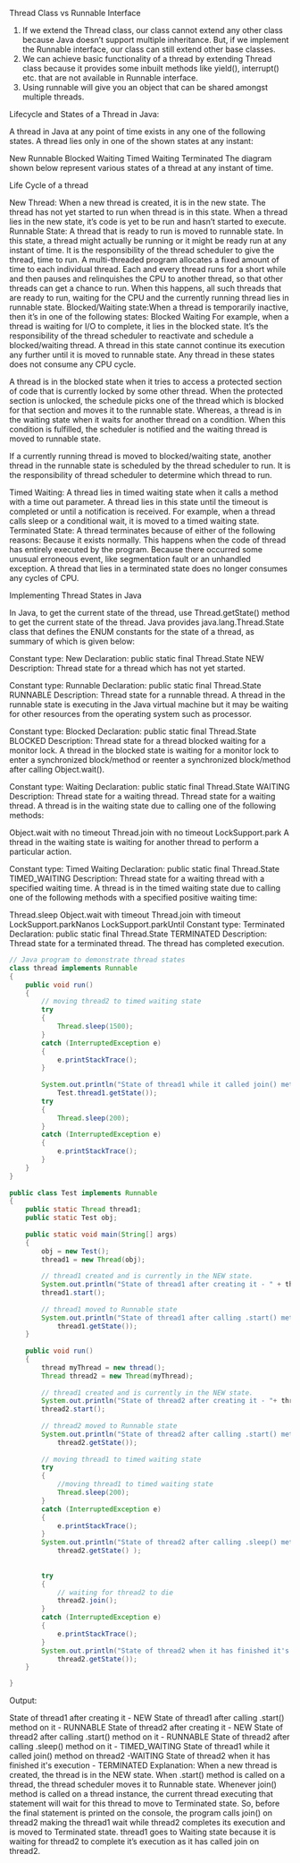 Thread Class vs Runnable Interface 

1. If we extend the Thread class, our class cannot extend any other class because Java doesn’t support multiple inheritance. But, if we implement the Runnable interface, our class can still extend other base classes.
2. We can achieve basic functionality of a thread by extending Thread class because it provides some inbuilt methods like yield(), interrupt() etc. that are not available in Runnable interface.
3. Using runnable will give you an object that can be shared amongst multiple threads. 



Lifecycle and States of a Thread in Java: 

A thread in Java at any point of time exists in any one of the following states. A thread lies only in one of the shown states at any instant:

New
Runnable
Blocked
Waiting
Timed Waiting
Terminated
The diagram shown below represent various states of a thread at any instant of time.

Life Cycle of a thread

New Thread: When a new thread is created, it is in the new state. The thread has not yet started to run when thread is in this state. When a thread lies in the new state, it’s code is yet to be run and hasn’t started to execute.
Runnable State: A thread that is ready to run is moved to runnable state. In this state, a thread might actually be running or it might be ready run at any instant of time. It is the responsibility of the thread scheduler to give the thread, time to run.
A multi-threaded program allocates a fixed amount of time to each individual thread. Each and every thread runs for a short while and then pauses and relinquishes the CPU to another thread, so that other threads can get a chance to run. When this happens, all such threads that are ready to run, waiting for the CPU and the currently running thread lies in runnable state.
Blocked/Waiting state:When a thread is temporarily inactive, then it’s in one of the following states:
Blocked
Waiting
For example, when a thread is waiting for I/O to complete, it lies in the blocked state. It’s the responsibility of the thread scheduler to reactivate and schedule a blocked/waiting thread. A thread in this state cannot continue its execution any further until it is moved to runnable state. Any thread in these states does not consume any CPU cycle.



A thread is in the blocked state when it tries to access a protected section of code that is currently locked by some other thread. When the protected section is unlocked, the schedule picks one of the thread which is blocked for that section and moves it to the runnable state. Whereas, a thread is in the waiting state when it waits for another thread on a condition. When this condition is fulfilled, the scheduler is notified and the waiting thread is moved to runnable state.

If a currently running thread is moved to blocked/waiting state, another thread in the runnable state is scheduled by the thread scheduler to run. It is the responsibility of thread scheduler to determine which thread to run.

Timed Waiting: A thread lies in timed waiting state when it calls a method with a time out parameter. A thread lies in this state until the timeout is completed or until a notification is received. For example, when a thread calls sleep or a conditional wait, it is moved to a timed waiting state.
Terminated State: A thread terminates because of either of the following reasons:
Because it exists normally. This happens when the code of thread has entirely executed by the program.
Because there occurred some unusual erroneous event, like segmentation fault or an unhandled exception.
A thread that lies in a terminated state does no longer consumes any cycles of CPU.

Implementing Thread States in Java

In Java, to get the current state of the thread, use Thread.getState() method to get the current state of the thread. Java provides java.lang.Thread.State class that defines the ENUM constants for the state of a thread, as summary of which is given below:

Constant type: New
Declaration: public static final Thread.State NEW
Description: Thread state for a thread which has not yet started.

Constant type: Runnable
Declaration: public static final Thread.State RUNNABLE
Description: Thread state for a runnable thread. A thread in the runnable state is executing in the Java virtual machine but it may be waiting for other resources from the operating system such as processor.

Constant type: Blocked
Declaration: public static final Thread.State BLOCKED
Description: Thread state for a thread blocked waiting for a monitor lock. A thread in the blocked state is waiting for a monitor lock to enter a synchronized block/method or reenter a synchronized block/method after calling Object.wait().

Constant type: Waiting
Declaration: public static final Thread.State WAITING
Description: Thread state for a waiting thread. Thread state for a waiting thread. A thread is in the waiting state due to calling one of the following methods:

Object.wait with no timeout
Thread.join with no timeout
LockSupport.park
A thread in the waiting state is waiting for another thread to perform a particular action.

Constant type: Timed Waiting
Declaration: public static final Thread.State TIMED_WAITING
Description: Thread state for a waiting thread with a specified waiting time. A thread is in the timed waiting state due to calling one of the following methods with a specified positive waiting time:

Thread.sleep
Object.wait with timeout
Thread.join with timeout
LockSupport.parkNanos
LockSupport.parkUntil
Constant type: Terminated
Declaration: public static final Thread.State TERMINATED
Description: Thread state for a terminated thread. The thread has completed execution.

```java
// Java program to demonstrate thread states 
class thread implements Runnable 
{ 
    public void run() 
    { 
        // moving thread2 to timed waiting state 
        try
        { 
            Thread.sleep(1500); 
        }  
        catch (InterruptedException e)  
        { 
            e.printStackTrace(); 
        } 
          
        System.out.println("State of thread1 while it called join() method on thread2 -"+ 
            Test.thread1.getState()); 
        try
        { 
            Thread.sleep(200); 
        }  
        catch (InterruptedException e)  
        { 
            e.printStackTrace(); 
        }      
    } 
} 
  
public class Test implements Runnable 
{ 
    public static Thread thread1; 
    public static Test obj; 
      
    public static void main(String[] args) 
    { 
        obj = new Test(); 
        thread1 = new Thread(obj); 
          
        // thread1 created and is currently in the NEW state. 
        System.out.println("State of thread1 after creating it - " + thread1.getState()); 
        thread1.start(); 
          
        // thread1 moved to Runnable state 
        System.out.println("State of thread1 after calling .start() method on it - " +  
            thread1.getState()); 
    } 
      
    public void run() 
    { 
        thread myThread = new thread(); 
        Thread thread2 = new Thread(myThread); 
          
        // thread1 created and is currently in the NEW state. 
        System.out.println("State of thread2 after creating it - "+ thread2.getState()); 
        thread2.start(); 
          
        // thread2 moved to Runnable state 
        System.out.println("State of thread2 after calling .start() method on it - " +  
            thread2.getState()); 
          
        // moving thread1 to timed waiting state 
        try
        { 
            //moving thread1 to timed waiting state 
            Thread.sleep(200); 
        }  
        catch (InterruptedException e)  
        { 
            e.printStackTrace(); 
        } 
        System.out.println("State of thread2 after calling .sleep() method on it - "+  
            thread2.getState() ); 
          
          
        try 
        { 
            // waiting for thread2 to die 
            thread2.join(); 
        }  
        catch (InterruptedException e)  
        { 
            e.printStackTrace(); 
        } 
        System.out.println("State of thread2 when it has finished it's execution - " +  
            thread2.getState()); 
    } 

} 
```
Output:

State of thread1 after creating it - NEW
State of thread1 after calling .start() method on it - RUNNABLE
State of thread2 after creating it - NEW
State of thread2 after calling .start() method on it - RUNNABLE
State of thread2 after calling .sleep() method on it - TIMED_WAITING
State of thread1 while it called join() method on thread2 -WAITING
State of thread2 when it has finished it's execution - TERMINATED
Explanation: When a new thread is created, the thread is in the NEW state. When .start() method is called on a thread, the thread scheduler moves it to Runnable state. Whenever join() method is called on a thread instance, the current thread executing that statement will wait for this thread to move to Terminated state. So, before the final statement is printed on the console, the program calls join() on thread2 making the thread1 wait while thread2 completes its execution and is moved to Terminated state. thread1 goes to Waiting state because it is waiting for thread2 to complete it’s execution as it has called join on thread2.